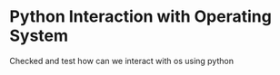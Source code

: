 # Python Interaction with Operating System

Checked and test how can we interact with os using python
 
